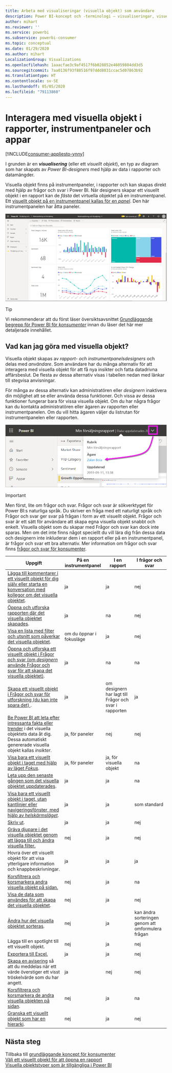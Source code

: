 ```yaml
---
title: Arbeta med visualiseringar (visuella objekt) som användare
description: Power BI-koncept och -terminologi – visualiseringar, visuella objekt. Vad är en Power BI-visualisering, visuellt objekt.
author: mihart
ms.reviewer: ''
ms.service: powerbi
ms.subservice: powerbi-consumer
ms.topic: conceptual
ms.date: 01/29/2020
ms.author: mihart
LocalizationGroup: Visualizations
ms.openlocfilehash: 1aaacfae3c9af4517f6b028852e46059884dd3d5
ms.sourcegitcommit: 7aa0136f93f88516f97ddd8031ccac5d07863b92
ms.translationtype: HT
ms.contentlocale: sv-SE
ms.lasthandoff: 05/05/2020
ms.locfileid: "79113860"
---
```

# <a name="interact-with-visuals-in-reports-dashboards-and-apps"></a>Interagera med visuella objekt i rapporter, instrumentpaneler och appar

[!INCLUDE[consumer-appliesto-ynny](../includes/consumer-appliesto-ynny.md)]

I grunden är en ***visualisering*** (eller ett *visuellt objekt*), en typ av diagram som har skapats av *Power BI-designers* med hjälp av data i rapporter och datamängder. 

Visuella objekt finns på instrumentpaneler, i rapporter och kan skapas direkt med hjälp av frågor och svar i Power BI. När designers skapar ett visuellt objekt i en rapport kan de *fästa* det virtuella objektet på en instrumentpanel. Ett [visuellt objekt på en instrumentpanel kallas för en *panel*](end-user-tiles.md). Den här instrumentpanelen har åtta paneler. 

![Instrumentpanel med paneler](media/end-user-visualizations/power-bi-dashboard.png)

> [!TIP]
> Vi rekommenderar att du först läser översiktsavsnittet [Grundläggande begrepp för Power BI för *konsumenter*](end-user-basic-concepts.md) innan du läser det här mer detaljerade innehållet.

## <a name="what-can-i-do-with-visuals"></a>Vad kan jag göra med visuella objekt?

Visuella objekt skapas av *rapport- och instrumentpanelsdesigners* och delas med *användare*. Som användare har du många alternativ för att interagera med visuella objekt för att få nya insikter och fatta datadrivna affärsbeslut. De flesta av dessa alternativ visas i tabellen nedan med länkar till stegvisa anvisningar.

För många av dessa alternativ kan administratören eller *designern* inaktivera din möjlighet att se eller använda dessa funktioner. Och vissa av dessa funktioner fungerar bara för vissa visuella objekt.  Om du har några frågor kan du kontakta administratören eller ägaren av rapporten eller instrumentpanelen. Om du vill hitta ägaren väljer du listrutan för instrumentpanelen eller rapporten. 

![Titellistruta som visar ägaren](media/end-user-visualizations/power-bi-owner.png)


> [!IMPORTANT]
> Men först, lite om frågor och svar. Frågor och svar är sökverktyget för Power BI:s naturliga språk. Du skriver en fråga med ett naturligt språk och Frågor och svar ger svar på frågan i form av ett visuellt objekt. Frågor och svar är ett sätt för användare att skapa egna visuella objekt snabbt och enkelt. Visuella objekt som du skapar med Frågor och svar kan dock inte sparas. Men om det inte finns något speciellt du vill lära dig från dessa data och designern inte inkluderar dem i en rapport eller på en instrumentpanel, är frågor och svar ett bra alternativ. Mer information om frågor och svar finns [frågor och svar för konsumenter](end-user-q-and-a.md).



|Uppgift  |På en instrumentpanel  |I en rapport  | I frågor och svar
|---------|---------|---------|--------|
|[Lägga till kommentarer i ett visuellt objekt för dig själv eller starta en konversation med kollegor om det visuella objektet](end-user-comment.md).     |  ja       |   ja      |  nej  |
|[Öppna och utforska rapporten där det visuella objektet skapades](end-user-tiles.md).     |    ja     |   na      |  nej |
|[Visa en lista med filter och utsnitt som påverkar det visuella objektet](end-user-report-filter.md).     |    om du öppnar i fokusläge     |   ja      |  nej |
|[Öppna och utforska ett visuellt objekt i Frågor och svar (om *designern* använde Frågor och svar för att skapa det visuella objektet)](end-user-q-and-a.md).     |   ja      |   na      |  na  |
|[Skapa ett visuellt objekt i Frågor och svar för utforskning (du kan inte spara det) ](end-user-q-and-a.md).     |   ja      |   om designern har lagt till Frågor och svar i rapporten      |  ja  |
|[Be Power BI att leta efter intressanta fakta eller trender](end-user-insights.md) i det visuella objektets data åt dig.  Dessa automatiskt genererade visuella objekt kallas *insikter*.     |    ja, för paneler    |  nej       | nej   |
|[Visa bara ett visuellt objekt i taget med hjälp av läget *Fokus*](end-user-focus.md).     | ja, för paneler        |   ja, för visuella objekt      | na  |
|[Leta upp den senaste gången som det visuella objektet uppdaterades](end-user-fresh.md).     |  ja       |    ja     | na  |
|[Visa bara ett visuellt objekt i taget, utan kantlinjer eller navigeringsfönster, med hjälp av *helskärmsläget*](end-user-focus.md).     |   ja      |  ja       | som standard  |
|[Skriv ut](end-user-print.md).     |  ja       |   ja      | nej  |
|[Gräva djupare i det visuella objektet genom att lägga till och ändra visuella filter.](end-user-report-filter.md)     |    nej     |   ja      | nej  |
|Hovra över ett visuellt objekt för att visa ytterligare information och knappbeskrivningar.     |    ja     |   ja      | ja  |
|[Korsfiltrera och korsmarkera andra visuella objekt på sidan.](end-user-interactions.md)    |   nej      |   ja      | na  |
|[Visa de data som användes för att skapa det visuella objektet](end-user-show-data.md).     |  nej       |   ja      | nej  |
| [Ändra hur det visuella objektet sorteras](end-user-change-sort.md). | nej  | ja  | kan ändra sorteringen genom att omformulera frågan  |
| Lägga till en spotlight till ett visuellt objekt. | nej  | ja  |  nej |
| [Exportera till Excel.](end-user-export.md) | ja | ja | nej|
| [Skapa en avisering](end-user-alerts.md) så att du meddelas när ett värde överstiger ett visst tröskelvärde som du har angett.  | ja  | nej  | nej |
| [Korsfiltrera och korsmarkera de andra visuella objekten på sidan](end-user-report-filter.md).  | nej      | ja  | na |
| [Granska ett visuellt objekt som har en hierarki](end-user-drill.md).  | nej  | ja   | nej |

## <a name="next-steps"></a>Nästa steg
Tillbaka till [grundläggande koncept för konsumenter](end-user-basic-concepts.md)    
[Välj ett visuellt objekt för att öppna en rapport](end-user-report-open.md)    
[Visuella objektstyper som är tillgängliga i Power BI](end-user-visual-type.md)